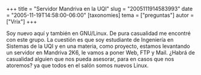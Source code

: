 +++
title = "Servidor Mandriva en la UQI"
slug = "2005111914583993"
date = "2005-11-19T14:58:00-06:00"
[taxonomies]
tema = ["preguntas"]
autor = ["Vrix"]
+++

Soy nuevo aquí y también en GNU/Linux. De pura casualidad me encontré
con este grupo. La cuestión es que soy estudiante de Ingeniería en
Sistemas de la UQI y en una materia, como proyecto, estamos levantando
un servidor en Mandriva 2K6, le vamos a poner Web, FTP y Mail. ¿Habrá de
casualidad alguien que nos pueda asesorar, para en casos que nos
atoremos? ya que todos en el salón somos nuevos Linux.


